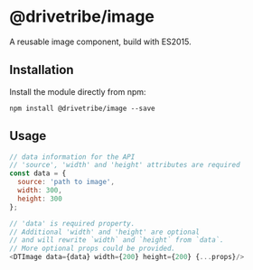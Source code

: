 # @drivetribe/image

A reusable image component, build with ES2015.

## Installation

Install the module directly from npm:

```
npm install @drivetribe/image --save
```

## Usage

```js
// data information for the API
// 'source', 'width' and 'height' attributes are required
const data = {
  source: 'path to image',
  width: 300,
  height: 300
};

// 'data' is required property.
// Additional 'width' and 'height' are optional
// and will rewrite `width` and `height` from `data`.
// More optional props could be provided.
<DTImage data={data} width={200} height={200} {...props}/>
```
